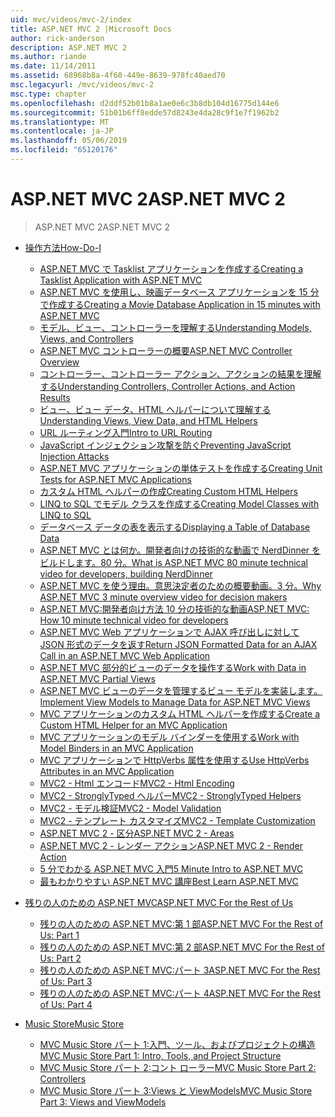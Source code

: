 ```yaml
---
uid: mvc/videos/mvc-2/index
title: ASP.NET MVC 2 |Microsoft Docs
author: rick-anderson
description: ASP.NET MVC 2
ms.author: riande
ms.date: 11/14/2011
ms.assetid: 68968b8a-4f60-449e-8639-978fc40aed70
msc.legacyurl: /mvc/videos/mvc-2
msc.type: chapter
ms.openlocfilehash: d2ddf52b01b8a1ae0e6c3b8db104d16775d144e6
ms.sourcegitcommit: 51b01b6ff8edde57d8243e4da28c9f1e7f1962b2
ms.translationtype: MT
ms.contentlocale: ja-JP
ms.lasthandoff: 05/06/2019
ms.locfileid: "65120176"
---
```

# <a name="aspnet-mvc-2"></a><span data-ttu-id="6dcc2-103">ASP.NET MVC 2</span><span class="sxs-lookup"><span data-stu-id="6dcc2-103">ASP.NET MVC 2</span></span>

> <span data-ttu-id="6dcc2-104">ASP.NET MVC 2</span><span class="sxs-lookup"><span data-stu-id="6dcc2-104">ASP.NET MVC 2</span></span>

- [<span data-ttu-id="6dcc2-105">操作方法</span><span class="sxs-lookup"><span data-stu-id="6dcc2-105">How-Do-I</span></span>](how-do-i/index.md)

    - [<span data-ttu-id="6dcc2-106">ASP.NET MVC で Tasklist アプリケーションを作成する</span><span class="sxs-lookup"><span data-stu-id="6dcc2-106">Creating a Tasklist Application with ASP.NET MVC</span></span>](how-do-i/creating-a-tasklist-application-with-aspnet-mvc.md)
    - [<span data-ttu-id="6dcc2-107">ASP.NET MVC を使用し、映画データベース アプリケーションを 15 分で作成する</span><span class="sxs-lookup"><span data-stu-id="6dcc2-107">Creating a Movie Database Application in 15 minutes with ASP.NET MVC</span></span>](how-do-i/creating-a-movie-database-application-in-15-minutes-with-aspnet-mvc.md)
    - [<span data-ttu-id="6dcc2-108">モデル、ビュー、コントローラーを理解する</span><span class="sxs-lookup"><span data-stu-id="6dcc2-108">Understanding Models, Views, and Controllers</span></span>](how-do-i/understanding-models-views-and-controllers.md)
    - [<span data-ttu-id="6dcc2-109">ASP.NET MVC コントローラーの概要</span><span class="sxs-lookup"><span data-stu-id="6dcc2-109">ASP.NET MVC Controller Overview</span></span>](how-do-i/aspnet-mvc-controller-overview.md)
    - [<span data-ttu-id="6dcc2-110">コントローラー、コントローラー アクション、アクションの結果を理解する</span><span class="sxs-lookup"><span data-stu-id="6dcc2-110">Understanding Controllers, Controller Actions, and Action Results</span></span>](how-do-i/understanding-controllers-controller-actions-and-action-results.md)
    - [<span data-ttu-id="6dcc2-111">ビュー、ビュー データ、HTML ヘルパーについて理解する</span><span class="sxs-lookup"><span data-stu-id="6dcc2-111">Understanding Views, View Data, and HTML Helpers</span></span>](how-do-i/understanding-views-view-data-and-html-helpers.md)
    - [<span data-ttu-id="6dcc2-112">URL ルーティング入門</span><span class="sxs-lookup"><span data-stu-id="6dcc2-112">Intro to URL Routing</span></span>](how-do-i/an-introduction-to-url-routing.md)
    - [<span data-ttu-id="6dcc2-113">JavaScript インジェクション攻撃を防ぐ</span><span class="sxs-lookup"><span data-stu-id="6dcc2-113">Preventing JavaScript Injection Attacks</span></span>](how-do-i/preventing-javascript-injection-attacks.md)
    - [<span data-ttu-id="6dcc2-114">ASP.NET MVC アプリケーションの単体テストを作成する</span><span class="sxs-lookup"><span data-stu-id="6dcc2-114">Creating Unit Tests for ASP.NET MVC Applications</span></span>](how-do-i/creating-unit-tests-for-aspnet-mvc-applications.md)
    - [<span data-ttu-id="6dcc2-115">カスタム HTML ヘルパーの作成</span><span class="sxs-lookup"><span data-stu-id="6dcc2-115">Creating Custom HTML Helpers</span></span>](how-do-i/creating-custom-html-helpers.md)
    - [<span data-ttu-id="6dcc2-116">LINQ to SQL でモデル クラスを作成する</span><span class="sxs-lookup"><span data-stu-id="6dcc2-116">Creating Model Classes with LINQ to SQL</span></span>](how-do-i/creating-model-classes-with-linq-to-sql.md)
    - [<span data-ttu-id="6dcc2-117">データベース データの表を表示する</span><span class="sxs-lookup"><span data-stu-id="6dcc2-117">Displaying a Table of Database Data</span></span>](how-do-i/displaying-a-table-of-database-data.md)
    - [<span data-ttu-id="6dcc2-118">ASP.NET MVC とは何か。開発者向けの技術的な動画で NerdDinner をビルドします。80 分。</span><span class="sxs-lookup"><span data-stu-id="6dcc2-118">What is ASP.NET MVC 80 minute technical video for developers, building NerdDinner</span></span>](how-do-i/what-is-aspnet-mvc-80-minute-technical-video-for-developers-building-nerddinner.md)
    - [<span data-ttu-id="6dcc2-119">ASP.NET MVC を使う理由。意思決定者のための概要動画。3 分。</span><span class="sxs-lookup"><span data-stu-id="6dcc2-119">Why ASP.NET MVC 3 minute overview video for decision makers</span></span>](how-do-i/why-aspnet-mvc-3-minute-overview-video-for-decision-makers.md)
    - [<span data-ttu-id="6dcc2-120">ASP.NET MVC:開発者向け方法 10 分の技術的な動画</span><span class="sxs-lookup"><span data-stu-id="6dcc2-120">ASP.NET MVC: How 10 minute technical video for developers</span></span>](how-do-i/aspnet-mvc-how-10-minute-technical-video-for-developers.md)
    - [<span data-ttu-id="6dcc2-121">ASP.NET MVC Web アプリケーションで AJAX 呼び出しに対して JSON 形式のデータを返す</span><span class="sxs-lookup"><span data-stu-id="6dcc2-121">Return JSON Formatted Data for an AJAX Call in an ASP.NET MVC Web Application</span></span>](how-do-i/how-do-i-return-json-formatted-data-for-an-ajax-call-in-an-aspnet-mvc-web-application.md)
    - [<span data-ttu-id="6dcc2-122">ASP.NET MVC 部分的ビューのデータを操作する</span><span class="sxs-lookup"><span data-stu-id="6dcc2-122">Work with Data in ASP.NET MVC Partial Views</span></span>](how-do-i/how-do-i-work-with-data-in-aspnet-mvc-partial-views.md)
    - [<span data-ttu-id="6dcc2-123">ASP.NET MVC ビューのデータを管理するビュー モデルを実装します。</span><span class="sxs-lookup"><span data-stu-id="6dcc2-123">Implement View Models to Manage Data for ASP.NET MVC Views</span></span>](how-do-i/how-do-i-implement-view-models-to-manage-data-for-aspnet-mvc-views.md)
    - [<span data-ttu-id="6dcc2-124">MVC アプリケーションのカスタム HTML ヘルパーを作成する</span><span class="sxs-lookup"><span data-stu-id="6dcc2-124">Create a Custom HTML Helper for an MVC Application</span></span>](how-do-i/how-do-i-create-a-custom-html-helper-for-an-mvc-application.md)
    - [<span data-ttu-id="6dcc2-125">MVC アプリケーションのモデル バインダーを使用する</span><span class="sxs-lookup"><span data-stu-id="6dcc2-125">Work with Model Binders in an MVC Application</span></span>](how-do-i/how-do-i-work-with-model-binders-in-an-mvc-application.md)
    - [<span data-ttu-id="6dcc2-126">MVC アプリケーションで HttpVerbs 属性を使用する</span><span class="sxs-lookup"><span data-stu-id="6dcc2-126">Use HttpVerbs Attributes in an MVC Application</span></span>](how-do-i/how-do-i-use-httpverbs-attributes-in-an-mvc-application.md)
    - [<span data-ttu-id="6dcc2-127">MVC2 - Html エンコード</span><span class="sxs-lookup"><span data-stu-id="6dcc2-127">MVC2 - Html Encoding</span></span>](how-do-i/mvc2-html-encoding.md)
    - [<span data-ttu-id="6dcc2-128">MVC2 - StronglyTyped ヘルパー</span><span class="sxs-lookup"><span data-stu-id="6dcc2-128">MVC2 - StronglyTyped Helpers</span></span>](how-do-i/mvc2-stronglytyped-helpers.md)
    - [<span data-ttu-id="6dcc2-129">MVC2 - モデル検証</span><span class="sxs-lookup"><span data-stu-id="6dcc2-129">MVC2 - Model Validation</span></span>](how-do-i/mvc2-model-validation.md)
    - [<span data-ttu-id="6dcc2-130">MVC2 - テンプレート カスタマイズ</span><span class="sxs-lookup"><span data-stu-id="6dcc2-130">MVC2 - Template Customization</span></span>](how-do-i/mvc2-template-customization.md)
    - [<span data-ttu-id="6dcc2-131">ASP.NET MVC 2 - 区分</span><span class="sxs-lookup"><span data-stu-id="6dcc2-131">ASP.NET MVC 2 - Areas</span></span>](how-do-i/aspnet-mvc-2-areas.md)
    - [<span data-ttu-id="6dcc2-132">ASP.NET MVC 2 - レンダー アクション</span><span class="sxs-lookup"><span data-stu-id="6dcc2-132">ASP.NET MVC 2 - Render Action</span></span>](how-do-i/aspnet-mvc-2-render-action.md)
    - [<span data-ttu-id="6dcc2-133">5 分でわかる ASP.NET MVC 入門</span><span class="sxs-lookup"><span data-stu-id="6dcc2-133">5 Minute Intro to ASP.NET MVC</span></span>](how-do-i/5-minute-introduction-to-aspnet-mvc.md)
    - [<span data-ttu-id="6dcc2-134">最もわかりやすい ASP.NET MVC 講座</span><span class="sxs-lookup"><span data-stu-id="6dcc2-134">Best Learn ASP.NET MVC</span></span>](how-do-i/how-to-best-learn-asp-net-mvc.md)
- [<span data-ttu-id="6dcc2-135">残りの人のための ASP.NET MVC</span><span class="sxs-lookup"><span data-stu-id="6dcc2-135">ASP.NET MVC For the Rest of Us</span></span>](aspnet-mvc-for-the-rest-of-us/index.md)

    - [<span data-ttu-id="6dcc2-136">残りの人のための ASP.NET MVC:第 1 部</span><span class="sxs-lookup"><span data-stu-id="6dcc2-136">ASP.NET MVC For the Rest of Us: Part 1</span></span>](aspnet-mvc-for-the-rest-of-us/aspnet-mvc-for-the-rest-of-us-part-1.md)
    - [<span data-ttu-id="6dcc2-137">残りの人のための ASP.NET MVC:第 2 部</span><span class="sxs-lookup"><span data-stu-id="6dcc2-137">ASP.NET MVC For the Rest of Us: Part 2</span></span>](aspnet-mvc-for-the-rest-of-us/aspnet-mvc-for-the-rest-of-us-part-2.md)
    - [<span data-ttu-id="6dcc2-138">残りの人のための ASP.NET MVC:パート 3</span><span class="sxs-lookup"><span data-stu-id="6dcc2-138">ASP.NET MVC For the Rest of Us: Part 3</span></span>](aspnet-mvc-for-the-rest-of-us/aspnet-mvc-for-the-rest-of-us-part-3.md)
    - [<span data-ttu-id="6dcc2-139">残りの人のための ASP.NET MVC:パート 4</span><span class="sxs-lookup"><span data-stu-id="6dcc2-139">ASP.NET MVC For the Rest of Us: Part 4</span></span>](aspnet-mvc-for-the-rest-of-us/aspnet-mvc-for-the-rest-of-us-part-4.md)
- [<span data-ttu-id="6dcc2-140">Music Store</span><span class="sxs-lookup"><span data-stu-id="6dcc2-140">Music Store</span></span>](music-store/index.md)

    - [<span data-ttu-id="6dcc2-141">MVC Music Store パート 1:入門、ツール、およびプロジェクトの構造</span><span class="sxs-lookup"><span data-stu-id="6dcc2-141">MVC Music Store Part 1: Intro, Tools, and Project Structure</span></span>](music-store/mvc-music-store-part-1-intro-tools-and-project-structure.md)
    - [<span data-ttu-id="6dcc2-142">MVC Music Store パート 2:コント ローラー</span><span class="sxs-lookup"><span data-stu-id="6dcc2-142">MVC Music Store Part 2: Controllers</span></span>](music-store/mvc-music-store-part-2-controllers.md)
    - [<span data-ttu-id="6dcc2-143">MVC Music Store パート 3:Views と ViewModels</span><span class="sxs-lookup"><span data-stu-id="6dcc2-143">MVC Music Store Part 3: Views and ViewModels</span></span>](music-store/mvc-music-store-part-3-views-and-viewmodels.md)
